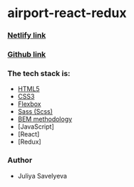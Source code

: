 # airport-react-redux

### [Netlify link](https://cocky-visvesvaraya-dff6a8.netlify.app)
### [Github link](https://juliyasavelyeva.github.io/airport-react-redux/)

### The tech stack is:

- [HTML5](https://en.wikipedia.org/wiki/HTML5)
- [CSS3](https://en.wikipedia.org/wiki/Cascading_Style_Sheets)
- [Flexbox](https://en.wikipedia.org/wiki/CSS_Flexible_Box_Layout)
- [Sass (Scss)](https://sass-lang.com/)
- [BEM methodology](https://en.bem.info/methodology/)
- [JavaScript]
- [React]
- [Redux]

### Author

- Juliya Savelyeva

